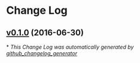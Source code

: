# Change Log

## [v0.1.0](https://github.com/daffl/json-di/tree/v0.1.0) (2016-06-30)


\* *This Change Log was automatically generated by [github_changelog_generator](https://github.com/skywinder/Github-Changelog-Generator)*